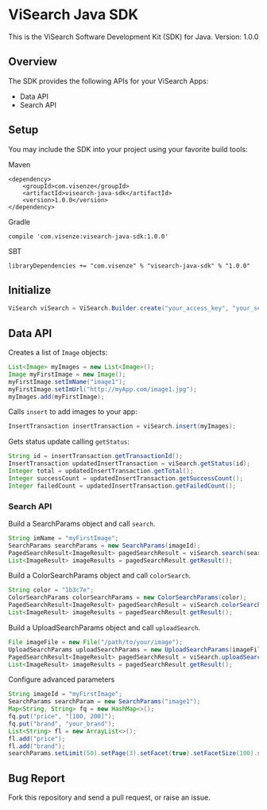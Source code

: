 ViSearch Java SDK
===========

This is the ViSearch Software Development Kit (SDK) for Java.
Version: 1.0.0

## Overview
The SDK provides the following APIs for your ViSearch Apps:

* Data API
* Search API

## Setup
You may include the SDK into your project using your favorite build tools:

Maven
```
<dependency>
    <groupId>com.visenze</groupId>
    <artifactId>visearch-java-sdk</artifactId>
    <version>1.0.0</version>
</dependency>
```

Gradle
```
compile 'com.visenze:visearch-java-sdk:1.0.0'
```

SBT
```
libraryDependencies += "com.visenze" % "visearch-java-sdk" % "1.0.0"
```

## Initialize
```java
ViSearch viSearch = ViSearch.Builder.create("your_access_key", "your_secret_key").build();
```

## Data API
Creates a list of ```Image``` objects:
```java
List<Image> myImages = new List<Image>();
Image myFirstImage = new Image();
myFirstImage.setImName("image1");
myFirstImage.setImUrl("http://myApp.com/image1.jpg");
myImages.add(myFirstImage);
```

Calls ```insert``` to add images to your app:
```java
InsertTransaction insertTransaction = viSearch.insert(myImages);
```

Gets status update calling ```getStatus```:
```java
String id = insertTransaction.getTransactionId();
InsertTransaction updatedInsertTransaction = viSearch.getStatus(id);
Integer total = updatedInsertTransaction.getTotal();
Integer successCount = updatedInsertTransaction.getSuccessCount();
Integer failedCount = updatedInsertTransaction.getFailedCount();
```

### Search API
Build a SearchParams object and call ``search``.
```java
String imName = "myFirstImage";
SearchParams searchParams = new SearchParams(imageId);
PagedSearchResult<ImageResult> pagedSearchResult = viSearch.search(searchParam);
List<ImageResult> imageResults = pagedSearchResult.getResult();
```

Build a ColorSearchParams object and call ``colorSearch``.
```java
String color = "1b3c7e";
ColorSearchParams colorSearchParams = new ColorSearchParams(color);
PagedSearchResult<ImageResult> pagedSearchResult = viSearch.colorSearch(colorSearchParams);
List<ImageResult> imageResults = pagedSearchResult.getResult();
```

Build a UploadSearchParams object and call ``uploadSearch``.
```java
File imageFile = new File("/path/to/your/image");
UploadSearchParams uploadSearchParams = new UploadSearchParams(imageFile);
PagedSearchResult<ImageResult> pagedSearchResult = viSearch.uploadSearch(uploadSearchParams);
List<ImageResult> imageResults = pagedSearchResult.getResult();
```

Configure advanced parameters
```java
String imageId = "myFirstImage";
SearchParams searchParam = new SearchParams("image1");
Map<String, String> fq = new HashMap<>();
fq.put("price", "[100, 200]");
fq.put("brand", "your_brand");
List<String> fl = new ArrayList<>();
fl.add("price");
fl.add("brand");
searchParams.setLimit(50).setPage(3).setFacet(true).setFacetSize(100).setScore(true).setFq(fq).setFl(fl).setQueryInfo(true);
```

## Bug Report
Fork this repository and send a pull request, or raise an issue.